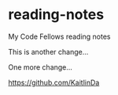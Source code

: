 # reading-notes

My Code Fellows reading notes

This is another change...

One more change...

https://github.com/KaitlinDa
